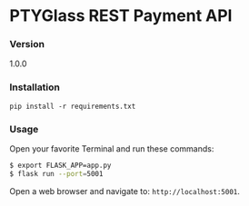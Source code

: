 # PTYGlass REST Payment API

### Version
1.0.0

### Installation

`pip install -r requirements.txt`

### Usage
Open your favorite Terminal and run these commands:

```sh
$ export FLASK_APP=app.py
$ flask run --port=5001
```

Open a web browser and navigate to: `http://localhost:5001`.

